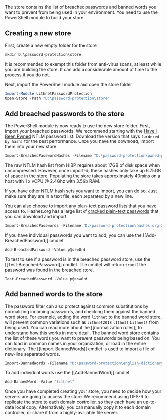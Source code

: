 The store contains the list of breached passwords and banned words you want to prevent from being used in your environment. You need to use the PowerShell module to build your store. 

## Creating a new store
First, create a new empty folder for the store
```powershell
mkdir D:\password-protection\store
```

It is recommended to exempt this folder from anti-virus scans, at least while you are building the store. It can add a considerable amount of time to the process if you do not.

Next, import the PowerShell module and open the store folder
```powershell
Import-Module LithnetPasswordProtection
Open-Store -Path "D:\password-protection\store"
```
## Add breached passwords to the store
The PowerShell module is now ready to use the new store folder. First, import your breached passwords. We recommend starting with the [Have I Been Pwned](https://haveibeenpwned.com/Passwords) NTLM password list. Download the version that says `(ordered by hash)` for the best performance. Once you have the download, import them into your new store.

```powershell
Import-BreachedPasswordHashes -Filename "D:\password-protection\pwned-passwords-ntlm-ordered-by-hash.txt"
```

The raw NTLM hash list from HIBP requires about 17GB of disk space when uncompressed. However, once imported, these hashes only take up 6.75GB of space in the store. Populating the store takes approximately 40mins on a host with 1 x vCPU @ 2.4Ghz with 3.5Gb RAM.

If you have other NTLM hash sets you want to import, you can do so. Just make sure they are in a text file, each separated by a new line.

You can also choose to import any plain-text password lists that you have access to. Hashes.org has a large list of [cracked plain-text passwords](https://hashes.org/left.php) that you can download and import.

```powershell
Import-BreachedPasswords -Filename "D:\password-protection\hashes.org-2018.txt"
```

If you have individual passwords you want to add, you can use the [[Add‐BreachedPassword]] cmdlet

```powershell
Add-BreachedPassword -Value p@ssw0rd
```

To test to see if a password is in the breached password store, use the [[Test‐BreachedPassword]] cmdlet. The cmdlet will return `true` if the password was found in the breached store.
```powershell
Test-BreachedPassword -Value p@ssw0rd
```

## Add banned words to the store
The password filter can also protect against common substitutions by normalizing incoming passwords, and checking them against the banned word store. For example, adding the word `lithnet` to the banned word store, will prevent common variations such as `lithnet2018` `l1thn3t` `Lithnet!` from being used. You can read more about the [[normalization rules]] to understand how this works in more detail. The banned word store contains the list of these words you want to prevent passwords being based on. You can load in common names in your organization, or load in the entire dictionary. The [[Import‐BannedWords]] cmdlet is used to import a file of new-line separated words.

```powershell
Import-BannedWords -Filename "D:\password-protection\english-dictionary-words.txt"
```

To add individual words use the [[Add‐BannedWord]] cmdlet

```powershell
Add-BannedWord -Value "lithnet"
```

Once you have completed creating your store, you need to decide how your servers are going to access the store. We recommend using DFS-R to replicate the store to each domain controller, so they each have an up-to-date local copy. Alternatively, you can manually copy it to each domain controller, or share it from a highly-available file server. 